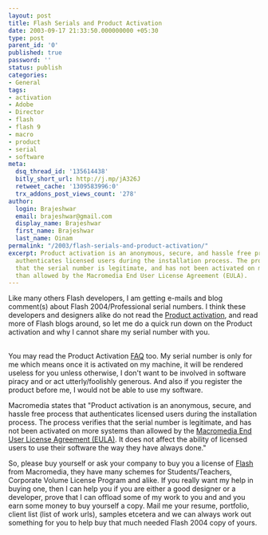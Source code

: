 ```yaml
---
layout: post
title: Flash Serials and Product Activation
date: 2003-09-17 21:33:50.000000000 +05:30
type: post
parent_id: '0'
published: true
password: ''
status: publish
categories:
- General
tags:
- activation
- Adobe
- Director
- flash
- flash 9
- macro
- product
- serial
- software
meta:
  dsq_thread_id: '135614438'
  bitly_short_url: http://j.mp/jA326J
  retweet_cache: '1309583996:0'
  trx_addons_post_views_count: '278'
author:
  login: Brajeshwar
  email: brajeshwar@gmail.com
  display_name: Brajeshwar
  first_name: Brajeshwar
  last_name: Oinam
permalink: "/2003/flash-serials-and-product-activation/"
excerpt: Product activation is an anonymous, secure, and hassle free process that
  authenticates licensed users during the installation process. The process verifies
  that the serial number is legitimate, and has not been activated on more systems
  than allowed by the Macromedia End User License Agreement (EULA).
---
```

<p>Like many others Flash developers, I am getting e-mails and blog comment(s) about Flash 2004/Professional serial numbers. I think these developers and designers alike do not read the <a href="http://www.macromedia.com/software/activation/" title="Product Activation of Macromedia Products">Product activation</a>, and read more of Flash blogs around, so let me do a quick run down on the Product activation and why I cannot share my serial number with you.</p>
<p><br />
You may read the Product Activation <a href="http://www.macromedia.com/software/activation/faq/" title="Product Activation FAQ">FAQ</a> too. My serial number is only for me which means once it is activated on my machine, it will be rendered useless for you unless otherwise, I don't want to be involved in software piracy and or act utterly/foolishly generous. And also if you register the product before me, I would not be able to use my software.</p>
<p>Macromedia states that "Product activation is an anonymous, secure, and hassle free process that authenticates licensed users during the installation process. The process verifies that the serial number is legitimate, and has not been activated on more systems than allowed by the <a href="http://www.macromedia.com/software/eula/tools/" title="Macromedia EULA">Macromedia End User License Agreement (EULA)</a>. It does not affect the ability of licensed users to use their software the way they have always done."</p>
<p>So, please buy yourself or ask your company to buy you a license of <a href="http://www.macromedia.com/software/flash/" title="Macromedia Flash">Flash</a> from Macromedia, they have many schemes for Students/Teachers, Corporate Volume License Program and alike. If you really want my help in buying one, then I can help you if you are either a good designer or a developer, prove that I can offload some of my work to you and and you earn some money to buy yourself a copy. Mail me your resume, portfolio, client list (list of work urls), samples etcetera and we can always work out something for you to help buy that much needed Flash 2004 copy of yours.</p>
